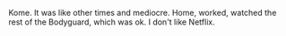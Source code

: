 Kome. It was like other times and mediocre. Home, worked, watched the rest of the Bodyguard, which was ok. I don't like Netflix.
